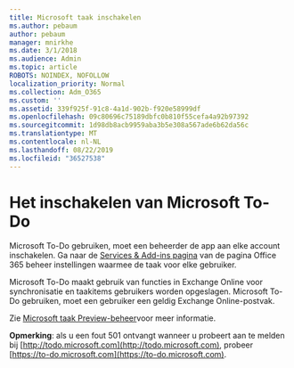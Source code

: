 ```yaml
---
title: Microsoft taak inschakelen
ms.author: pebaum
author: pebaum
manager: mnirkhe
ms.date: 3/1/2018
ms.audience: Admin
ms.topic: article
ROBOTS: NOINDEX, NOFOLLOW
localization_priority: Normal
ms.collection: Adm_O365
ms.custom: ''
ms.assetid: 339f925f-91c8-4a1d-902b-f920e58999df
ms.openlocfilehash: 09c80696c75189dbfc0b810f55cefa4a92b97392
ms.sourcegitcommit: 1d98db8acb9959aba3b5e308a567ade6b62da56c
ms.translationtype: MT
ms.contentlocale: nl-NL
ms.lasthandoff: 08/22/2019
ms.locfileid: "36527538"
---
```

# <a name="how-to-enable-microsoft-to-do"></a>Het inschakelen van Microsoft To-Do

Microsoft To-Do gebruiken, moet een beheerder de app aan elke account inschakelen. Ga naar de [Services &amp; Add-ins pagina](https://portal.office.com/adminportal/home#/Settings/ServicesAndAddIns) van de pagina Office 365 beheer instellingen waarmee de taak voor elke gebruiker. 
  
Microsoft To-Do maakt gebruik van functies in Exchange Online voor synchronisatie en taakitems gebruikers worden opgeslagen. Microsoft To-Do gebruiken, moet een gebruiker een geldig Exchange Online-postvak.
  
Zie [Microsoft taak Preview-beheer](https://support.office.com/article/490c1a8c-2333-4952-8125-841afadb9620.aspx)voor meer informatie.
  
 **Opmerking**: als u een fout 501 ontvangt wanneer u probeert aan te melden bij [http://todo.microsoft.com](http://todo.microsoft.com), probeer [https://to-do.microsoft.com](https://to-do.microsoft.com).
  

